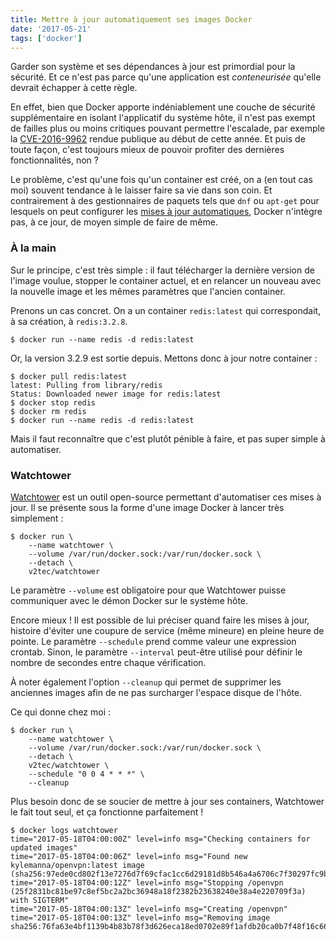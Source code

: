 ```yaml
---
title: Mettre à jour automatiquement ses images Docker
date: '2017-05-21'
tags: ['docker']
---
```


Garder son système et ses dépendances à jour est primordial pour la sécurité. Et ce n'est pas parce qu'une application est _conteneurisée_ qu'elle devrait échapper à cette règle.

En effet, bien que Docker apporte indéniablement une couche de sécurité supplémentaire en isolant l'applicatif du système hôte, il n'est pas exempt de failles plus ou moins critiques pouvant permettre l'escalade, par exemple la [CVE-2016-9962](https://cve.mitre.org/cgi-bin/cvename.cgi?name=CVE-2016-9962) rendue publique au début de cette année. Et puis de toute façon, c'est toujours mieux de pouvoir profiter des dernières fonctionnalités, non&nbsp;?

Le problème, c'est qu'une fois qu'un container est créé, on a (en tout cas moi) souvent tendance à le laisser faire sa vie dans son coin. Et contrairement à des gestionnaires de paquets tels que `dnf` ou `apt-get` pour lesquels on peut configurer les [mises à jour automatiques](https://wiki.debian.org/UnattendedUpgrades), Docker n'intègre pas, à ce jour, de moyen simple de faire de même.

### À la main

Sur le principe, c'est très simple&nbsp;: il faut télécharger la dernière version de l'image voulue, stopper le container actuel, et en relancer un nouveau avec la nouvelle image et les mêmes paramètres que l'ancien container.

Prenons un cas concret. On a un container `redis:latest` qui correspondait, à sa création, à `redis:3.2.8`.

    $ docker run --name redis -d redis:latest

Or, la version 3.2.9 est sortie depuis. Mettons donc à jour notre container :

    $ docker pull redis:latest
    latest: Pulling from library/redis
    Status: Downloaded newer image for redis:latest
    $ docker stop redis
    $ docker rm redis
    $ docker run --name redis -d redis:latest

Mais il faut reconnaître que c'est plutôt pénible à faire, et pas super simple à automatiser.

### Watchtower

[Watchtower](https://github.com/v2tec/watchtower) est un outil open-source permettant d'automatiser ces mises à jour. Il se présente sous la forme d'une image Docker à lancer très simplement :

    $ docker run \
        --name watchtower \
        --volume /var/run/docker.sock:/var/run/docker.sock \
        --detach \
        v2tec/watchtower

Le paramètre `--volume` est obligatoire pour que Watchtower puisse communiquer avec le démon Docker sur le système hôte.

Encore mieux&nbsp;! Il est possible de lui préciser quand faire les mises à jour, histoire d'éviter une coupure de service (même mineure) en pleine heure de pointe. Le paramètre `--schedule` prend comme valeur une expression crontab. Sinon, le paramètre `--interval` peut-être utilisé pour définir le nombre de secondes entre chaque vérification.

À noter également l'option `--cleanup` qui permet de supprimer les anciennes images afin de ne pas surcharger l'espace disque de l'hôte.

Ce qui donne chez moi :

    $ docker run \
        --name watchtower \
        --volume /var/run/docker.sock:/var/run/docker.sock \
        --detach \
        v2tec/watchtower \
        --schedule "0 0 4 * * *" \
        --cleanup

Plus besoin donc de se soucier de mettre à jour ses containers, Watchtower le fait tout seul, et ça fonctionne parfaitement&nbsp;!

    $ docker logs watchtower
    time="2017-05-18T04:00:00Z" level=info msg="Checking containers for updated images"
    time="2017-05-18T04:00:06Z" level=info msg="Found new kylemanna/openvpn:latest image (sha256:97ede0cd802f13e7276d7f69cfac1cc6d29181d8b546a4a6706c7f30297fc9bc)"
    time="2017-05-18T04:00:12Z" level=info msg="Stopping /openvpn (25f2831bc81be97c8ef5bc2a2bc36948a18f2382b23638240e38a4e220709f3a) with SIGTERM"
    time="2017-05-18T04:00:13Z" level=info msg="Creating /openvpn"
    time="2017-05-18T04:00:13Z" level=info msg="Removing image sha256:76fa63e4bf1139b4b83b78f3d626eca18ed0702e89f1afdb20ca0b7f48f16c66"
